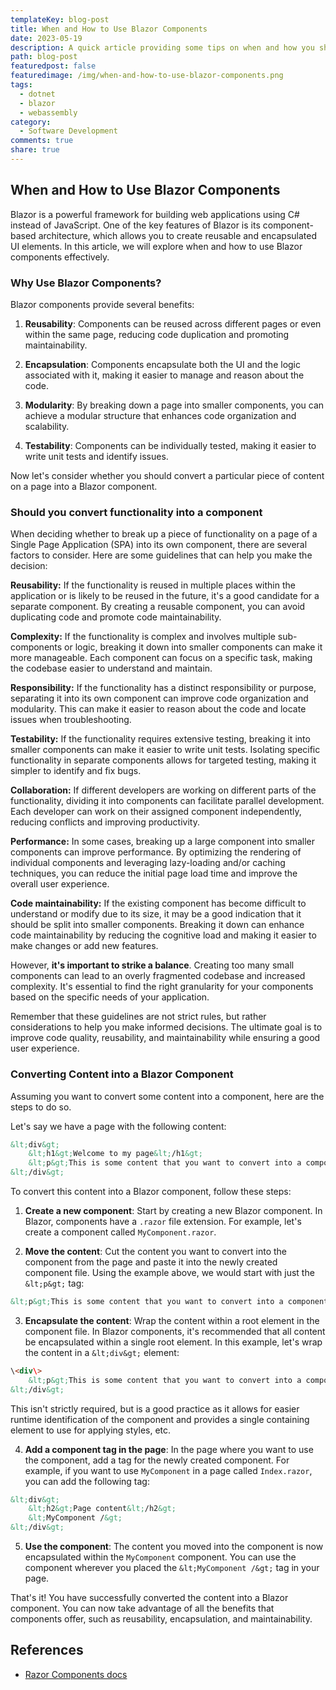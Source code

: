 ```yaml
---
templateKey: blog-post
title: When and How to Use Blazor Components
date: 2023-05-19
description: A quick article providing some tips on when and how you should break up content and functionality in your Blazor applications.
path: blog-post
featuredpost: false
featuredimage: /img/when-and-how-to-use-blazor-components.png
tags:
  - dotnet
  - blazor
  - webassembly
category:
  - Software Development
comments: true
share: true
---
```


## When and How to Use Blazor Components

Blazor is a powerful framework for building web applications using C# instead of JavaScript. One of the key features of Blazor is its component-based architecture, which allows you to create reusable and encapsulated UI elements. In this article, we will explore when and how to use Blazor components effectively.

### Why Use Blazor Components?

Blazor components provide several benefits:

1. **Reusability**: Components can be reused across different pages or even within the same page, reducing code duplication and promoting maintainability.

2. **Encapsulation**: Components encapsulate both the UI and the logic associated with it, making it easier to manage and reason about the code.

3. **Modularity**: By breaking down a page into smaller components, you can achieve a modular structure that enhances code organization and scalability.

4. **Testability**: Components can be individually tested, making it easier to write unit tests and identify issues.

Now let's consider whether you should convert a particular piece of content on a page into a Blazor component.

### Should you convert functionality into a component

When deciding whether to break up a piece of functionality on a page of a Single Page Application (SPA) into its own component, there are several factors to consider. Here are some guidelines that can help you make the decision:

**Reusability:** If the functionality is reused in multiple places within the application or is likely to be reused in the future, it's a good candidate for a separate component. By creating a reusable component, you can avoid duplicating code and promote code maintainability.

**Complexity:** If the functionality is complex and involves multiple sub-components or logic, breaking it down into smaller components can make it more manageable. Each component can focus on a specific task, making the codebase easier to understand and maintain.

**Responsibility:** If the functionality has a distinct responsibility or purpose, separating it into its own component can improve code organization and modularity. This can make it easier to reason about the code and locate issues when troubleshooting.

**Testability:** If the functionality requires extensive testing, breaking it into smaller components can make it easier to write unit tests. Isolating specific functionality in separate components allows for targeted testing, making it simpler to identify and fix bugs.

**Collaboration:** If different developers are working on different parts of the functionality, dividing it into components can facilitate parallel development. Each developer can work on their assigned component independently, reducing conflicts and improving productivity.

**Performance:** In some cases, breaking up a large component into smaller components can improve performance. By optimizing the rendering of individual components and leveraging lazy-loading and/or caching techniques, you can reduce the initial page load time and improve the overall user experience.

**Code maintainability:** If the existing component has become difficult to understand or modify due to its size, it may be a good indication that it should be split into smaller components. Breaking it down can enhance code maintainability by reducing the cognitive load and making it easier to make changes or add new features.

However, **it's important to strike a balance**. Creating too many small components can lead to an overly fragmented codebase and increased complexity. It's essential to find the right granularity for your components based on the specific needs of your application.

Remember that these guidelines are not strict rules, but rather considerations to help you make informed decisions. The ultimate goal is to improve code quality, reusability, and maintainability while ensuring a good user experience.

### Converting Content into a Blazor Component

Assuming you want to convert some content into a component, here are the steps to do so.

Let's say we have a page with the following content:

```html
&lt;div&gt;
    &lt;h1&gt;Welcome to my page&lt;/h1&gt;
    &lt;p&gt;This is some content that you want to convert into a component.&lt;/p&gt;
&lt;/div&gt;
```

To convert this content into a Blazor component, follow these steps:

1. **Create a new component**: Start by creating a new Blazor component. In Blazor, components have a `.razor` file extension. For example, let's create a component called `MyComponent.razor`.

2. **Move the content**: Cut the content you want to convert into the component from the page and paste it into the newly created component file. Using the example above, we would start with just the `&lt;p&gt;` tag:

```html
&lt;p&gt;This is some content that you want to convert into a component.&lt;/p&gt;
```

3. **Encapsulate the content**: Wrap the content within a root element in the component file. In Blazor components, it's recommended that all content be encapsulated within a single root element. In this example, let's wrap the content in a `&lt;div&gt;` element:

```html
\<div\>
    &lt;p&gt;This is some content that you want to convert into a component.&lt;/p&gt;
&lt;/div&gt;
```

This isn't strictly required, but is a good practice as it allows for easier runtime identification of the component and provides a single containing element to use for applying styles, etc.

4. **Add a component tag in the page**: In the page where you want to use the component, add a tag for the newly created component. For example, if you want to use `MyComponent` in a page called `Index.razor`, you can add the following tag:

```html
&lt;div&gt;
    &lt;h2&gt;Page content&lt;/h2&gt;
    &lt;MyComponent /&gt;
&lt;/div&gt;
```

5. **Use the component**: The content you moved into the component is now encapsulated within the `MyComponent` component. You can use the component wherever you placed the `&lt;MyComponent /&gt;` tag in your page.

That's it! You have successfully converted the content into a Blazor component. You can now take advantage of all the benefits that components offer, such as reusability, encapsulation, and maintainability.

## References

- [Razor Components docs](https://learn.microsoft.com/en-us/aspnet/core/blazor/components/?view=aspnetcore-7.0)
